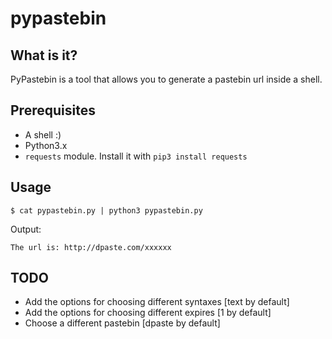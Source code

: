 # pypastebin


What is it?
------
PyPastebin is a tool that allows you to generate a pastebin url inside a shell.

Prerequisites
-----
* A shell :)
* Python3.x
* `requests` module. Install it with `pip3 install requests`

Usage
-----
```
$ cat pypastebin.py | python3 pypastebin.py
```

Output:
```
The url is: http://dpaste.com/xxxxxx
```

TODO
-----

* Add the options for choosing different syntaxes [text by default]
* Add the options for choosing different expires [1 by default]
* Choose a different pastebin [dpaste by default]
